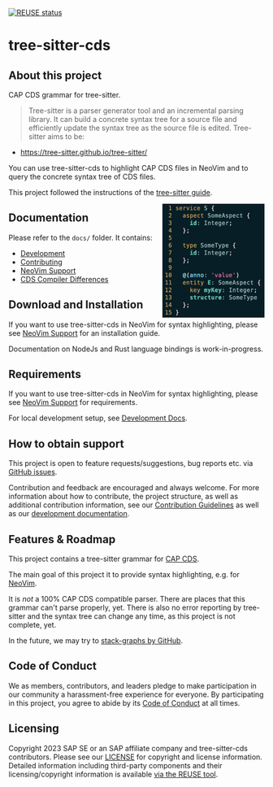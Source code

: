 [![REUSE status](https://api.reuse.software/badge/github.com/cap-js-community/tree-sitter-cds)](https://api.reuse.software/info/github.com/cap-js-community/tree-sitter-cds)

# tree-sitter-cds

## About this project

CAP CDS grammar for tree-sitter.

> Tree-sitter is a parser generator tool and an incremental parsing library.
> It can build a concrete syntax tree for a source file and efficiently update the
> syntax tree as the source file is edited. Tree-sitter aims to be:

 - https://tree-sitter.github.io/tree-sitter/

You can use tree-sitter-cds to highlight CAP CDS files in NeoVim and
to query the concrete syntax tree of CDS files.

This project followed the instructions of the [tree-sitter guide].

<img alt="Screenshot of NeoVim. A CDS file is opened and has proper syntax highlighting." title="NeoVim Syntax Highlighting Example" src="./docs/assets/neovim-syntax-highlighting.png" align="right" width="201" height="224" />


## Documentation

Please refer to the `docs/` folder.  It contains:

- [Development](./docs/development.md)
- [Contributing](./CONTRIBUTING.md)
- [NeoVim Support](./docs/neovim-support.md)
- [CDS Compiler Differences](./docs/cds-compiler-differences.md)


## Download and Installation

If you want to use tree-sitter-cds in NeoVim for syntax highlighting,
please see [NeoVim Support](./docs/neovim-support.md) for an
installation guide.

Documentation on NodeJs and Rust language bindings is work-in-progress.


## Requirements

If you want to use tree-sitter-cds in NeoVim for syntax highlighting,
please see [NeoVim Support](./docs/neovim-support.md) for requirements.

For local development setup, see [Development Docs](./docs/development.md).


## How to obtain support

This project is open to feature requests/suggestions, bug reports etc.
via [GitHub issues](https://github.com/cap-js-community/tree-sitter-cds/issues).

Contribution and feedback are encouraged and always welcome.
For more information about how to contribute, the project structure,
as well as additional contribution information, see our [Contribution Guidelines](CONTRIBUTING.md)
as well as our [development documentation](./docs/development.md).

## Features & Roadmap

This project contains a tree-sitter grammar for [CAP CDS](https://cap.cloud.sap/).

The main goal of this project it to provide syntax highlighting, e.g. for [NeoVim](./docs/neovim-support.md).

It is _not_ a 100% CAP CDS compatible parser. There are places that this grammar
can't parse properly, yet.   There is also no error reporting by tree-sitter and
the syntax tree can change any time, as this project is not complete, yet.

In the future, we may try to [stack-graphs by GitHub][stack-graphs].

## Code of Conduct

We as members, contributors, and leaders pledge to make participation in our community a harassment-free experience for everyone. By participating in this project, you agree to abide by its [Code of Conduct](CODE_OF_CONDUCT.md) at all times.

## Licensing

Copyright 2023 SAP SE or an SAP affiliate company and tree-sitter-cds contributors. Please see our [LICENSE](LICENSE) for copyright and license information. Detailed information including third-party components and their licensing/copyright information is available [via the REUSE tool](https://api.reuse.software/info/github.com/cap-js-community/<your-project>).

[tree-sitter guide]: https://tree-sitter.github.io/tree-sitter/creating-parsers
[stack-graphs]: https://github.blog/2021-12-09-introducing-stack-graphs/
